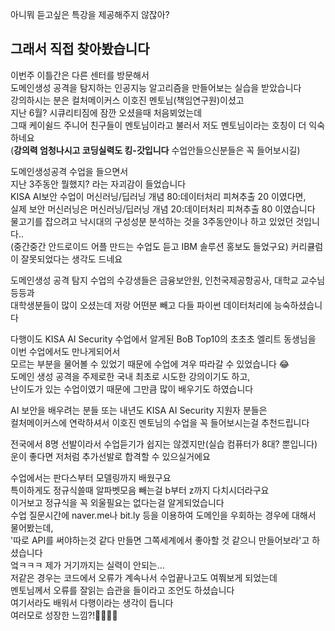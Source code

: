 아니뭐 듣고싶은 특강을 제공해주지 않잖아?  
## 그래서 직접 찾아봤습니다    
이번주 이틀간은 다른 센터를 방문해서  
도메인생성 공격을 탐지하는 인공지능 알고리즘을 만들어보는 실습을 받았습니다  
강의하시는 분은 컬처메이커스 이호진 멘토님(책임연구원)이셨고    
지난 6월? 시큐리티짐에 잠깐 오셨을때 처음뵈었는데   
그때 케이쉴드 주니어 친구들이 멘토님이라고 불러서 저도 멘토님이라는 호칭이 더 익숙하네요  
(__강의력 엄청나시고 코딩실력도 킹-갓입니다__ 수업안들으신분들은 꼭 들어보시길)
  
도메인생성공격 수업을 들으면서  
지난 3주동안 뭘했지? 라는 자괴감이 들었습니다  
KISA AI보안 수업이 머신러닝/딥러닝 개념 80:데이터처리 피쳐추출 20 이였다면,  
실제 보안 머신러닝은 머신러닝/딥러닝 개념 20:데이터처리 피쳐추출 80 이였습니다  
물고기를 잡으려고 낙시대의 구성성분 분석하는 것을 3주동안이나 하고 있었던 것입니다..  
(중간중간 안드로이드 어플 만드는 수업도 듣고  IBM 솔루션 홍보도 들었구요)
커리큘럼이 잘못되었다는 생각도 드네요  
  
도메인생성 공격 탐지 수업의 수강생들은 금융보안원, 인천국제공항공사, 대학교 교수님 등등과  
대학생분들이 많이 오셨는데 저랑 어떤분 빼고 다들 파이썬 데이터처리에 능숙하셨습니다   

다행이도 KISA AI Security 수업에서 알게된 
BoB Top10의 초초초 엘리트 동생님을 이번 수업에서도 만나게되어서  
모르는 부분을 물어볼 수 있었기 때문에 수업에 겨우 따라갈 수 있었습니다 😂   
도메인 생성 공격을 주제로한 국내 최초로 시도한 강의이기도 하고,  
난이도가 있는 수업이였기 때문에 그만큼 많이 배우기도 하였습니다  

AI 보안을 배우려는 분들 또는 내년도 KISA AI Security 지원자 분들은  
컬처메이커스에 연락하셔서 이호진 멘토님의 수업을 꼭 들어보시는걸 추천드립니다  

전국에서 8명 선발이라서 수업듣기가 쉽지는 않겠지만(실습 컴퓨터가 8대? 뿐입니다)  
운이 좋다면 저처럼 추가선발로 합격할 수 있으실거에요  

수업에서는 
판다스부터 모델링까지 배웠구요  
특이하게도 정규식쓸때 알파벳모음 빼는걸 b부터 z까지 다치시더라구요   
이거보고 정규식을 꼭 외울필요는 없다는걸 알게되었습니다   
수업 질문시간에 naver.me나 bit.ly 등을 이용하여 도메인을 우회하는 경우에 대해서 물어봤는데,   
'따로 API를 써야하는것 같다 만들면 그쪽세계에서 좋아할 것 같으니 만들어보라'고 하셨습니다  
엌ㅋㅋㅋ 제가 거기까지는 실력이 안되는...  
저같은 경우는 코드에서 오류가 계속나서 수업끝나고도 여쭤보게 되었는데  
멘토님께서 오류를 잘읽는 습관을 들이라고 조언도 하셨습니다  
여기서라도 배워서 다행이라는 생각이 듭니다    
여러모로 성장한 느낌?!👏🙌👏🙌
